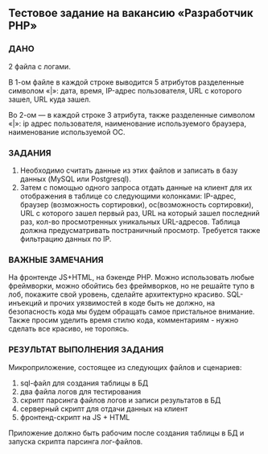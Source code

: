 ## Тестовое задание на вакансию «Разработчик PHP»

### ДАНО
2 файла с логами.

В 1-ом файле в каждой строке выводится 5 атрибутов разделенные символом «|»: дата, время, IP-адрес пользователя, URL с которого зашел, URL куда зашел.

Во 2-ом — в каждой строке 3 атрибута, также разделенные символом «|»: ip aдрес пользователя, наименование используемого браузера, наименование используемой ОС.

### ЗАДАНИЯ
1. Необходимо считать данные из этих файлов и записать в базу данных (MySQL или Postgresql).
2. Затем с помощью одного запроса отдать данные на клиент для их отображения в таблице со следующими колонками: IP-адрес, браузер (возможность сортировки), ос(возможность сортировки), URL с которого зашел первый раз, URL на который зашел последний раз, кол-во просмотренных уникальных URL-адресов. Таблица должна предусматривать постраничный просмотр. Требуется также фильтрацию данных по IP.

### ВАЖНЫЕ ЗАМЕЧАНИЯ
На фронтенде JS+HTML, на бэкенде PHP. Можно использовать любые фреймворки, можно обойтись без фреймворков, но не решайте тупо в лоб, покажите свой уровень, сделайте архитектурно красиво. SQL-инъекций и прочих уязвимостей в коде быть не должно, на безопасность кода мы будем обращать самое пристальное внимание. Также просим уделить время стилю кода, комментариям - нужно сделать все красиво, не торопясь.

### РЕЗУЛЬТАТ ВЫПОЛНЕНИЯ ЗАДАНИЯ
Микроприложение, состоящее из следующих файлов и сценариев:
1. sql-файл для создания таблицы в БД
2. два файла логов для тестирования
3. скрипт парсинга файлов логов и записи результатов в БД
4. серверный скрипт для отдачи данных на клиент
5. фронтенд-скрипт на JS + HTML

Приложение должно быть рабочим после создания таблицы в БД и запуска скрипта парсинга лог-файлов.
